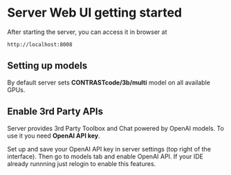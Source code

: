 # Server Web UI getting started

After starting the server, you can access it in browser at
```commandline
http://localhost:8008
```

## Setting up models

By default server sets **CONTRASTcode/3b/multi** model on all available GPUs.


## Enable 3rd Party APIs

Server provides 3rd Party Toolbox and Chat powered by OpenAI models.
To use it you need **OpenAI API key**.

Set up and save your OpenAI API key in server settings (top right of the interface).
Then go to models tab and enable OpenAI API. If your IDE already runnning just relogin
to enable this features.